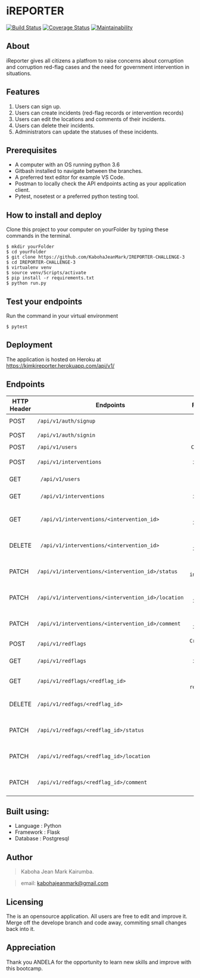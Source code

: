 # iREPORTER

[![Build Status](https://travis-ci.com/KabohaJeanMark/IREPORTER-CHALLENGE-3.svg?branch=develop)](https://travis-ci.com/KabohaJeanMark/IREPORTER-CHALLENGE-3) [![Coverage Status](https://coveralls.io/repos/github/KabohaJeanMark/IREPORTER-CHALLENGE-3/badge.svg?branch=ch-feedback-163456258)](https://coveralls.io/github/KabohaJeanMark/IREPORTER-CHALLENGE-3?branch=ch-feedback-163456258) [![Maintainability](https://api.codeclimate.com/v1/badges/34cd9b3182e2be45386e/maintainability)](https://codeclimate.com/github/KabohaJeanMark/IREPORTER-CHALLENGE-3/maintainability)

## About
iReporter gives all citizens a platfrom to raise concerns about corruption and corruption red-flag cases and the need for government intervention in situations.


## Features
1. Users can sign up.
2. Users can create incidents (red-flag records or intervention records)
3. Users can edit the locations and comments of their incidents.
4. Users can delete their incidents.
5. Administrators can update the statuses of these incidents. 

## Prerequisites
- A computer with an OS running python 3.6
- Gitbash installed to navigate between the branches.
- A preferred text editor for example VS Code.
- Postman to locally check the API endpoints acting as your application client. 
- Pytest, nosetest or a preferred python testing tool.

## How to install and deploy
Clone this project to your computer on yourFolder by typing these commands in the terminal.
```
$ mkdir yourFolder
$ cd yourFolder
$ git clone https://github.com/KabohaJeanMark/IREPORTER-CHALLENGE-3
$ cd IREPORTER-CHALLENGE-3
$ virtualenv venv
$ source venv/Scripts/activate
$ pip install -r requirements.txt
$ python run.py
```
## Test your endpoints
Run the command in your virtual environment
```
$ pytest
```
## Deployment
The application is hosted on Heroku at https://kjmkireporter.herokuapp.com/api/v1/

## Endpoints
|HTTP Header   | Endpoints                                              | Functionality                               |                             
|--------------| -------------------------------------------------------|:-------------------------------------------:|
|    POST      |```/api/v1/auth/signup```                               |```Registers a user```                       |
|    POST      |```/api/v1/auth/signin```                               |```Signs in a user```                        |
|    POST      |  ```/api/v1/users```                                   |```Create a user```                          |
|    POST      | ```/api/v1/interventions```                            |```Create intervention record```             | 
|    GET       |``` /api/v1/users```                                    |```Fetch all users```                        |
|    GET       |``` /api/v1/interventions```                            |```Fetch all intervention records```         |
|    GET       |``` /api/v1/interventions/<intervention_id>```          |```Fetch a particular intervention record``` |                   
|   DELETE     |``` /api/v1/interventions/<intervention_id>```          |```Delete a specific intervention record```  |
|   PATCH      |``` /api/v1/interventions/<intervention_id>/status  ``` |```Update a specific intervention's status```|
|   PATCH      |```/api/v1/interventions/<intervention_id>/location```  |```Update a specific intervention location```| 
|   PATCH      |```/api/v1/interventions/<intervention_id>/comment```   |```Update a specific intervention comment``` |
|   POST       |```/api/v1/redflags```                                  |```Create redflag record```                  | 
|   GET        |```/api/v1/redflags```                                  |```Fetch all intervention records```         |
|   GET        |```/api/v1/redflags/<redflag_id>```                     |```Fetch a particular redflag record```      | 
|   DELETE     |```/api/v1/redfags/<redflag_id>```                      |```Delete a specific redflags record```      |
|   PATCH      |```/api/v1/redfags/<redflag_id>/status  ```             |```Update a specific redflags status```      |
|   PATCH      |```/api/v1/redfags/<redflag_id>/location```             |```Update a specific redflags location```    | 
|   PATCH      |```/api/v1/redfags/<redflag_id>/comment```              |```Update a specific redflags comment```     | 




## Built using:
- Language : Python
- Framework : Flask
- Database  : Postgresql

## Author
>Kaboha Jean Mark Kairumba.

>email: kabohajeanmark@gmail.com

## Licensing
The is an opensource application. All users are free to edit and improve it. Merge off the develope branch and code away, commiting small changes back into it.

## Appreciation
Thank you ANDELA for the opportunity to learn new skills and improve with this bootcamp.
